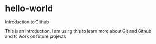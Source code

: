 # hello-world
Introduction to Github

This is an introduction, I am using this to learn more about Git and Github and to work on future projects
